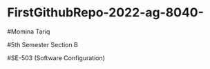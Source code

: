 # FirstGithubRepo-2022-ag-8040-

#Momina Tariq

#5th Semester Section B

#SE-503 (Software Configuration)
